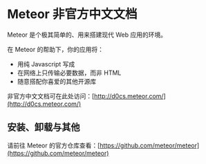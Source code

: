 # Meteor 非官方中文文档

Meteor 是个极其简单的、用来搭建现代 Web 应用的环境。

在 Meteor 的帮助下，你的应用将：

* 用纯 Javascript 写成
* 在网络上只传输必要数据，而非 HTML
* 随意搭配你喜爱的其他开源库

非官方中文文档可在此处访问：[http://d0cs.meteor.com/](http://d0cs.meteor.com/)

## 安装、卸载与其他

请前往 Meteor 的官方仓库查看：[https://github.com/meteor/meteor](https://github.com/meteor/meteor)